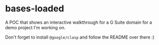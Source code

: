 # bases-loaded

A POC that shows an interactive walkthrough for a G Suite domain 
for a demo project I'm working on. 

Don't forget to install `@google/clasp` and follow the README over there :)
